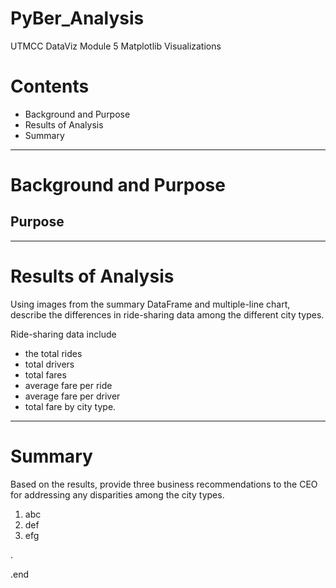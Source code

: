 # PyBer_Analysis
UTMCC DataViz Module 5 Matplotlib Visualizations

# Contents
  * Background and Purpose
  * Results of Analysis
  * Summary 

---

# Background and Purpose


## Purpose


---


# Results of Analysis

Using images from the summary DataFrame and multiple-line chart, describe the differences in ride-sharing data among the different city types.

Ride-sharing data include 
  - the total rides
  - total drivers 
  - total fares 
  - average fare per ride  
  - average fare per driver
  - total fare by city type.






--- 

# Summary

Based on the results, provide three business recommendations to the CEO for addressing any disparities among the city types.
  1. abc
  2. def
  3. efg
  



.

.end
